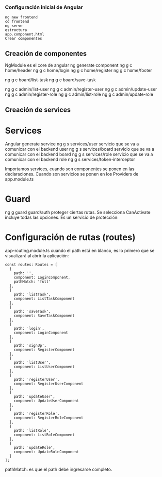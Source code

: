 ### Configuración inicial de Angular

```
ng new frontend
cd frontend
ng serve
estructura
app.component.html
Crear componentes
```

## Creación de componentes
NgModule es el core de angular
ng generate component
ng g c home/header
ng g c home/login
ng g c home/register
ng g c home/footer

ng g c board/list-task
ng g c board/save-task

ng g c admin/list-user
ng g c admin/register-user
ng g c admin/update-user
ng g c admin/register-role
ng g c admin/list-role
ng g c admin/update-role

## Creación de services
# Services
Angular generate service
ng g s services/user servicio que se va a comunicar con el backend user
ng g s services/board servicio que se va a comunicar con el backend board
ng g s services/role servicio que se va a comunicar con el backend role
ng g s services/token-interceptor

Importamos services, cuando son componentes se ponen en las declaraciones. Cuando son servicios se ponen en los Providers de app.module.ts

# Guard
ng g guard guard/auth
proteger ciertas rutas. Se selecciona CanActivate incluye todas las opciones. Es un servicio de protección


# Configuración de rutas (routes)
app-routing.module.ts
cuando el path está en blanco, es lo primero que se visualizará al abrir la aplicación:

```
const routes: Routes = [
  {
    path: '',
    component: LoginComponent,
    pathMatch: 'full'
  },
  {
    path: 'listTask',
    component: ListTaskComponent
  },
  {
    path: 'saveTask',
    component: SaveTaskComponent
  },
  {
    path: 'login',
    component: LoginComponent
  },
  {
    path: 'signUp',
    component: RegisterComponent
  },
  {
    path: 'listUser',
    component: ListUserComponent
  },
  {
    path: 'registerUser',
    component: RegisterUserComponent
  },
  {
    path: 'updateUser',
    component: UpdateUserComponent
  },
  {
    path: 'registerRole',
    component: RegisterRoleComponent
  },
  {
    path: 'listRole',
    component: ListRoleComponent
  },
  {
    path: 'updateRole',
    component: UpdateRoleComponent
  }    
];	
```
pathMatch: es que el path debe ingresarse completo.
